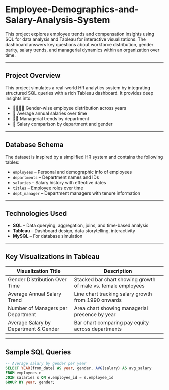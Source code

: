 # Employee-Demographics-and-Salary-Analysis-System

This project explores employee trends and compensation insights using SQL for data analysis and Tableau for interactive visualizations. The dashboard answers key questions about workforce distribution, gender parity, salary trends, and managerial dynamics within an organization over time.

---

##  Project Overview

This project simulates a real-world HR analytics system by integrating structured SQL queries with a rich Tableau dashboard. It provides deep insights into:

- 👨‍👩‍👧‍👦 Gender-wise employee distribution across years
- 💸 Average annual salaries over time
- 🧑‍💼 Managerial trends by department
- 🏢 Salary comparison by department and gender

---

##  Database Schema

The dataset is inspired by a simplified HR system and contains the following tables:

- `employees` – Personal and demographic info of employees
- `departments` – Department names and IDs
- `salaries` – Salary history with effective dates
- `titles` – Employee roles over time
- `dept_manager` – Department managers with tenure information

---

##  Technologies Used

- **SQL** – Data querying, aggregation, joins, and time-based analysis
- **Tableau** – Dashboard design, data storytelling, interactivity
- **MySQL** – For database simulation 

---

##  Key Visualizations in Tableau

| Visualization Title                     | Description |
|----------------------------------------|-------------|
| Gender Distribution Over Time          | Stacked bar chart showing growth of male vs. female employees |
| Average Annual Salary Trend            | Line chart tracking salary growth from 1990 onwards |
| Number of Managers per Department      | Area chart showing managerial presence by year |
| Average Salary by Department & Gender  | Bar chart comparing pay equity across departments |

---

##  Sample SQL Queries

```sql
-- Average salary by gender per year
SELECT YEAR(from_date) AS year, gender, AVG(salary) AS avg_salary
FROM employees e
JOIN salaries s ON e.employee_id = s.employee_id
GROUP BY year, gender;
